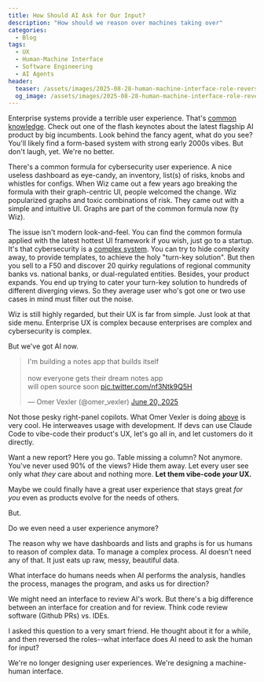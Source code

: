```yaml
---
title: How Should AI Ask for Our Input?
description: "How should we reason over machines taking over"
categories:
  - Blog
tags:
  - UX
  - Human-Machine Interface
  - Software Engineering
  - AI Agents
header:
  teaser: /assets/images/2025-08-28-human-machine-interface-role-reversal/second.png
  og_image: /assets/images/2025-08-28-human-machine-interface-role-reversal/second.png
---
```


Enterprise systems provide a terrible user experience. 
That's [common knowledge](https://en.wikipedia.org/wiki/Common_knowledge).
Check out one of the flash keynotes about the latest flagship AI product by big incumbents.
Look behind the fancy agent, what do you see?
You'll likely find a form-based system with strong early 2000s vibes.
But don't laugh, yet.
We're no better.

There's a common formula for cybersecurity user experience.
A nice useless dashboard as eye-candy, an inventory, list(s) of risks, knobs and whistles for configs.
When Wiz came out a few years ago breaking the formula with their graph-centric UI, people welcomed the change. 
Wiz popularized graphs and toxic combinations of risk.
They came out with a simple and intuitive UI.
Graphs are part of the common formula now (ty Wiz).

The issue isn't modern look-and-feel.
You can find the common formula applied with the latest hottest UI framework if you wish, just go to a startup.
It's that cybersecurity is a [complex system](https://en.wikipedia.org/wiki/Complex_system).
You can try to hide complexity away, to provide templates, to achieve the holy "turn-key solution".
But then you sell to a F50 and discover 20 quirky regulations of regional community banks vs. national banks, or dual-regulated entities.
Besides, your product expands.
You end up trying to cater your turn-key solution to hundreds of different diverging views.
So they average user who's got one or two use cases in mind must filter out the noise.

Wiz is still highly regarded, but their UX is far from simple. 
Just look at that side menu.
Enterprise UX is complex because enterprises are complex and cybersecurity is complex.

But we've got AI now.

<blockquote class="twitter-tweet" data-media-max-width="560"><p lang="en" dir="ltr">I&#39;m building a notes app that builds itself<br><br>now everyone gets their dream notes app<br>will open source soon <a href="https://t.co/nf3Ntk9Q5H">pic.twitter.com/nf3Ntk9Q5H</a></p>&mdash; Omer Vexler (@omer_vexler) <a href="https://twitter.com/omer_vexler/status/1936177164086317486?ref_src=twsrc%5Etfw">June 20, 2025</a></blockquote> <script async src="https://platform.twitter.com/widgets.js" charset="utf-8"></script>

Not those pesky right-panel copilots.
What Omer Vexler is doing [above](https://twitter.com/omer_vexler/status/1936177164086317486) is very cool.
He interweaves usage with development.
If devs can use Claude Code to vibe-code their product's UX, let's go all in, and let customers do it directly.

Want a new report? Here you go.
Table missing a column? Not anymore.
You've never used 90% of the views? Hide them away.
Let every user see only what *they* care about and nothing more.
**Let them vibe-code *your* UX.**

Maybe we could finally have a great user experience that stays great *for you* even as products evolve for the needs of others.

But.

Do we even need a user experience anymore?

The reason why we have dashboards and lists and graphs is for us humans to reason of complex data.
To manage a complex process.
AI doesn't need any of that.
It just eats up raw, messy, beautiful data.

What interface do humans needs when AI performs the analysis, handles the process, manages the program, and asks us for direction?

We might need an interface to review AI's work.
But there's a big difference between an interface for creation and for review.
Think code review software (Github PRs) vs. IDEs.

I asked this question to a very smart friend.
He thought about it for a while, and then reversed the roles--what interface does AI need to ask the human for input?

We're no longer designing user experiences. 
We're designing a machine-human interface.